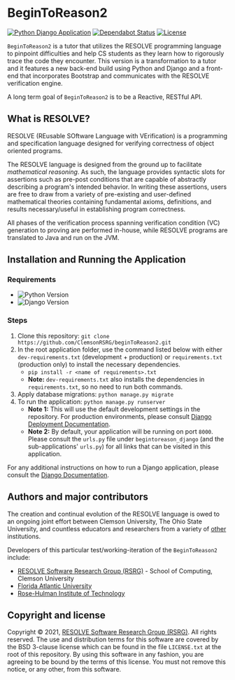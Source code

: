 # BeginToReason2
[![Python Django Application](https://github.com/ClemsonRSRG/beginToReason2/actions/workflows/python-django-app.yml/badge.svg?branch=master)](https://github.com/ClemsonRSRG/beginToReason2/actions/workflows/python-django-app.yml)
[![Dependabot Status](https://api.dependabot.com/badges/status?host=github&repo=ClemsonRSRG/beginToReason2)](https://dependabot.com)
[![License](https://img.shields.io/badge/license-BSD-blue.svg)](https://raw.githubusercontent.com/ClemsonRSRG/beginToReason2/master/LICENSE.txt)

`BeginToReason2` is a tutor that utilizes the RESOLVE programming language to pinpoint difficulties and help CS students as they learn how to rigorously trace the code they encounter. This version is a transformation to a tutor and it features a new back-end build using Python and Django and a front-end that incorporates Bootstrap and communicates with the RESOLVE verification engine.

A long term goal of `BeginToReason2` is to be a Reactive, RESTful API.

## What is RESOLVE?

RESOLVE (REusable SOftware Language with VErification) is a programming and specification language designed for verifying correctness of object oriented programs.

The RESOLVE language is designed from the ground up to facilitate *mathematical reasoning*. As such, the language provides syntactic slots for assertions such as pre-post conditions that are capable of abstractly describing a program's intended behavior. In writing these assertions, users are free to draw from a variety of pre-existing and user-defined mathematical theories containing fundamental axioms, definitions, and results necessary/useful in establishing program correctness.

All phases of the verification process spanning verification condition (VC) generation to proving are performed in-house, while RESOLVE programs are translated to Java and run on the JVM.

## Installation and Running the Application

### Requirements
- ![Python Version](https://img.shields.io/pypi/pyversions/Django)
- ![Django Version](https://img.shields.io/badge/django-3%2B-blue)

### Steps
1. Clone this repository: `git clone https://github.com/ClemsonRSRG/beginToReason2.git`
2. In the root application folder, use the command listed below with either `dev-requirements.txt` (development + production) or `requirements.txt` (production only) to install the necessary dependencies. 
   - `pip install -r <name of requirements>.txt`
   - **Note:** `dev-requirements.txt` also installs the dependencies in `requirements.txt`, so no need to run both commands.
3. Apply database migrations: `python manage.py migrate`
4. To run the application: `python manage.py runserver`
   - **Note 1:** This will use the default development settings in the repository. For production environments, please consult [Django Deployment Documentation](https://docs.djangoproject.com/en/3.0/howto/deployment/).
   - **Note 2:** By default, your application will be running on port `8000`. Please consult the `urls.py` file under `begintoreason_django` (and the sub-applications' `urls.py`) for all links that can be visited in this application.
   
For any additional instructions on how to run a Django application, please consult the [Django Documentation](https://docs.djangoproject.com/en/3.0/).

## Authors and major contributors

The creation and continual evolution of the RESOLVE language is owed to an ongoing joint effort between Clemson University, The Ohio State University, and countless educators and researchers from a variety of [other](https://www.cs.clemson.edu/resolve/about.html) institutions.

Developers of this particular test/working-iteration of the `BeginToReason2` include:

* [RESOLVE Software Research Group (RSRG)](https://www.cs.clemson.edu/resolve/) - School of Computing, Clemson University
* [Florida Atlantic University](http://www.fau.edu/research/)
* [Rose-Hulman Institute of Technology](https://www.rose-hulman.edu/)

## Copyright and license

Copyright © 2021, [RESOLVE Software Research Group (RSRG)](https://www.cs.clemson.edu/resolve/). All rights reserved. The use and distribution terms for this software are covered by the BSD 3-clause license which can be found in the file `LICENSE.txt` at the root of this repository. By using this software in any fashion, you are agreeing to be bound by the terms of this license. You must not remove this notice, or any other, from this software.
